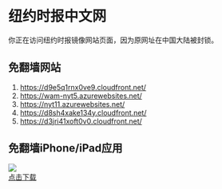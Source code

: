 <h1>纽约时报中文网</h1>
<p>你正在访问纽约时报镜像网站页面，因为原网址在中国大陆被封锁。</p>
<h2>免翻墙网站</h2>
<ol>
<li><a href="https://d9e5q1rnx0ve9.cloudfront.net/" target="1">https://d9e5q1rnx0ve9.cloudfront.net/</a></li>
<li><a href="https://wam-nyt5.azurewebsites.net/" target="2">https://wam-nyt5.azurewebsites.net/</a></li>
<li><a href="https://nyt11.azurewebsites.net/" target="3">https://nyt11.azurewebsites.net/</a></li>
<li><a href="https://d8sh4xake134y.cloudfront.net/" target="4">https://d8sh4xake134y.cloudfront.net/</a></li>
<li><a href="https://d3jri41xoft0v0.cloudfront.net/" target="5">https://d3jri41xoft0v0.cloudfront.net/</a></li>
</ol>
<h2>免翻墙iPhone/iPad应用</h2>
<p>
	<a href="https://itunes.apple.com/cn/app/niu-yue-shi-bao-zhong-wen-wang/id807498298?mt=8">
		<img src="icon175x175.jpeg" />
		<br/>点击下载
	</a>
</p>